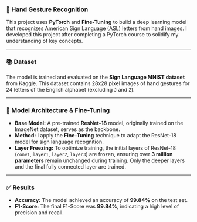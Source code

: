 ### 🤖 Hand Gesture Recognition

This project uses **PyTorch** and **Fine-Tuning** to build a deep learning model that recognizes American Sign Language (ASL) letters from hand images. I developed this project after completing a PyTorch course to solidify my understanding of key concepts.

---

### 📚 Dataset

The model is trained and evaluated on the **Sign Language MNIST dataset** from Kaggle. This dataset contains 28x28 pixel images of hand gestures for 24 letters of the English alphabet (excluding `J` and `Z`).

---

### 🧠 Model Architecture & Fine-Tuning

* **Base Model:** A pre-trained **ResNet-18** model, originally trained on the ImageNet dataset, serves as the backbone.
* **Method:** I apply the **Fine-Tuning** technique to adapt the ResNet-18 model for sign language recognition.
* **Layer Freezing:** To optimize training, the initial layers of ResNet-18 (`conv1`, `layer1`, `layer2`, `layer3`) are frozen, ensuring over **3 million parameters** remain unchanged during training. Only the deeper layers and the final fully connected layer are trained.

---

### ✅ Results

* **Accuracy:** The model achieved an accuracy of **99.84%** on the test set.
* **F1-Score:** The final F1-Score was **99.84%**, indicating a high level of precision and recall.
